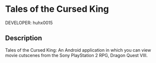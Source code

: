 Tales of the Cursed King
========================

DEVELOPER: huhx0015

## Description

Tales of the Cursed King: An Android application in which you can view movie cutscenes from the Sony PlayStation 2 RPG, Dragon Quest VIII.
